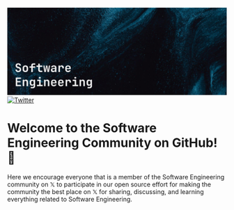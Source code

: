 [![Software Engineering](https://github.com/software-engineering-on-x/.github/blob/master/profile/swe-banner.png)](https://github.com/software-engineering-on-x) [![Twitter](https://img.shields.io/twitter/follow/i/communities/1699807431709041070?label=Follow%20us%20on%20Twitter&style=social)](https://twitter.com/i/communities/1699807431709041070)

# Welcome to the Software Engineering Community on GitHub! 👋

Here we encourage everyone that is a member of the Software Engineering community on 𝕏 to participate in our open source effort for making the community the best place on 𝕏 for sharing, discussing, and learning everything related to Software Engineering.
